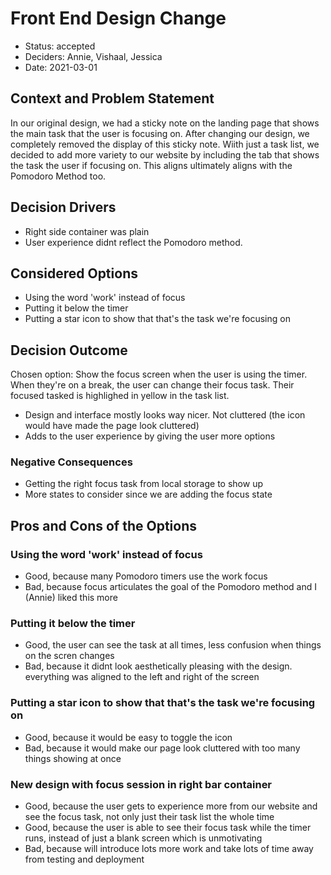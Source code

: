 # Front End Design Change

* Status: accepted 
* Deciders:  Annie, Vishaal, Jessica
* Date: 2021-03-01


## Context and Problem Statement

In our original design, we had a sticky note on the landing page that shows the main task that the user is focusing on. After changing our design, we completely removed the display of this sticky note. Wiith just a task list, we decided to add more variety to our website by including the tab that shows the task the user if focusing on. This aligns ultimately aligns with the Pomodoro Method too.

## Decision Drivers

* Right side container was plain
* User experience didnt reflect the Pomodoro method.

## Considered Options

* Using the word 'work' instead of focus
* Putting it below the timer
* Putting a star icon to show that that's the task we're focusing on

## Decision Outcome

Chosen option: Show the focus screen when the user is using the timer. When they're on a break, the user can change their focus task. Their focused tasked is highlighed in yellow in the task list.

* Design and interface mostly looks way nicer. Not cluttered (the icon would have made the page look cluttered)
* Adds to the user experience by giving the user more options

### Negative Consequences

* Getting the right focus task from local storage to show up
* More states to consider since we are adding the focus state

## Pros and Cons of the Options

### Using the word 'work' instead of focus

* Good, because many Pomodoro timers use the work focus
* Bad, because focus articulates the goal of the Pomodoro method and I (Annie) liked this more

### Putting it below the timer

* Good, the user can see the task at all times, less confusion when things on the scren changes
* Bad, because it didnt look aesthetically pleasing with the design. everything was aligned to the left and right of the screen

### Putting a star icon to show that that's the task we're focusing on

* Good, because it would be easy to toggle the icon
* Bad, because it would make our page look cluttered with too many things showing at once

### New design with focus session in right bar container

* Good, because the user gets to experience more from our website and see the focus task, not only just their task list the whole time
* Good, because the user is able to see their focus task while the timer runs, instead of just a blank screen which is unmotivating
* Bad, because will introduce lots more work and take lots of time away from testing and deployment
